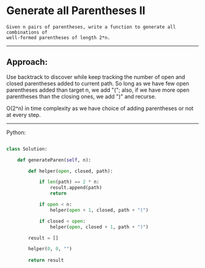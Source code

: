 # Generate all Parentheses II

    Given n pairs of parentheses, write a function to generate all combinations of
    well-formed parentheses of length 2*n.

---

## Approach:

Use backtrack to discover while keep tracking the number of open and closed
parentheses added to current path. So long as we have few open parentheses
added than target n, we add "("; also, if we have more open parentheses than
the closing ones, we add ")" and recurse.

O(2^n) in time complexity as we have choice of adding parentheses or not at
every step.

---

Python:

```python

class Solution:

    def generateParen(self, n):

        def helper(open, closed, path):

            if len(path) == 2 * n:
                result.append(path)
                return

            if open < n:
                helper(open + 1, closed, path + "(")

            if closed < open:
                helper(open, closed + 1, path + ")")

        result = []

        helper(0, 0, "")
        
        return result
```
